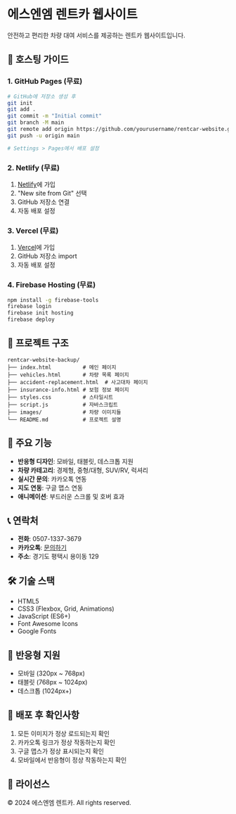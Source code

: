 # 에스엔엠 렌트카 웹사이트

안전하고 편리한 차량 대여 서비스를 제공하는 렌트카 웹사이트입니다.

## 🚀 호스팅 가이드

### 1. GitHub Pages (무료)
```bash
# GitHub에 저장소 생성 후
git init
git add .
git commit -m "Initial commit"
git branch -M main
git remote add origin https://github.com/yourusername/rentcar-website.git
git push -u origin main

# Settings > Pages에서 배포 설정
```

### 2. Netlify (무료)
1. [Netlify](https://netlify.com)에 가입
2. "New site from Git" 선택
3. GitHub 저장소 연결
4. 자동 배포 설정

### 3. Vercel (무료)
1. [Vercel](https://vercel.com)에 가입
2. GitHub 저장소 import
3. 자동 배포 설정

### 4. Firebase Hosting (무료)
```bash
npm install -g firebase-tools
firebase login
firebase init hosting
firebase deploy
```

## 📁 프로젝트 구조

```
rentcar-website-backup/
├── index.html          # 메인 페이지
├── vehicles.html       # 차량 목록 페이지
├── accident-replacement.html  # 사고대차 페이지
├── insurance-info.html # 보험 정보 페이지
├── styles.css          # 스타일시트
├── script.js           # 자바스크립트
├── images/             # 차량 이미지들
└── README.md           # 프로젝트 설명
```

## 🎨 주요 기능

- **반응형 디자인**: 모바일, 태블릿, 데스크톱 지원
- **차량 카테고리**: 경제형, 중형/대형, SUV/RV, 럭셔리
- **실시간 문의**: 카카오톡 연동
- **지도 연동**: 구글 맵스 연동
- **애니메이션**: 부드러운 스크롤 및 호버 효과

## 📞 연락처

- **전화**: 0507-1337-3679
- **카카오톡**: [문의하기](http://pf.kakao.com/_ctKfn/chat)
- **주소**: 경기도 평택시 용이동 129

## 🛠️ 기술 스택

- HTML5
- CSS3 (Flexbox, Grid, Animations)
- JavaScript (ES6+)
- Font Awesome Icons
- Google Fonts

## 📱 반응형 지원

- 모바일 (320px ~ 768px)
- 태블릿 (768px ~ 1024px)
- 데스크톱 (1024px+)

## 🚀 배포 후 확인사항

1. 모든 이미지가 정상 로드되는지 확인
2. 카카오톡 링크가 정상 작동하는지 확인
3. 구글 맵스가 정상 표시되는지 확인
4. 모바일에서 반응형이 정상 작동하는지 확인

## 📄 라이선스

© 2024 에스엔엠 렌트카. All rights reserved.

